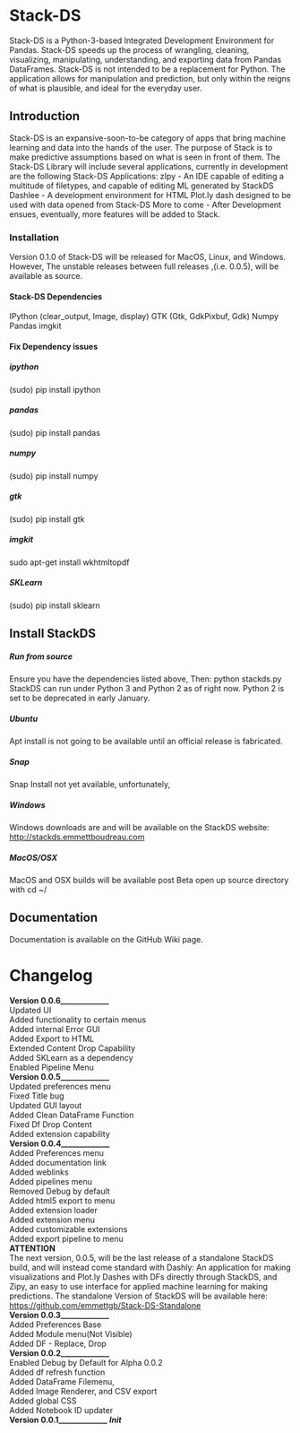# Stack-DS
Stack-DS is a Python-3-based Integrated Development Environment for Pandas. Stack-DS speeds up the process of wrangling, cleaning, visualizing, manipulating, understanding, and exporting data from Pandas DataFrames. Stack-DS is not intended to be a replacement for Python. The application allows for manipulation and prediction, but only within the reigns of what is plausible, and ideal for the everyday user.
## Introduction
Stack-DS is an expansive-soon-to-be category of apps that bring machine learning and data into the hands of the user. The purpose of Stack is to make predictive assumptions based on what is seen in front of them. The Stack-DS Library will include several applications, currently in development are the following Stack-DS Applications:
zIpy - An IDE capable of editing a multitude of filetypes, and capable of editing ML generated by StackDS
Dashlee - A development environment for HTML Plot.ly dash designed to be used with data opened from Stack-DS
More to come - After Development ensues, eventually, more features will be added to Stack.
### Installation
Version 0.1.0 of Stack-DS will be released for MacOS, Linux, and Windows. However, The unstable releases between full releases ,(i.e. 0.0.5), will be available as source.
#### Stack-DS Dependencies
IPython (clear_output, Image, display)
GTK (Gtk, GdkPixbuf, Gdk)
Numpy
Pandas
imgkit
#### Fix Dependency issues
##### ipython
(sudo) pip install ipython
##### pandas
(sudo) pip install pandas
##### numpy
(sudo) pip install numpy
##### gtk
(sudo) pip install gtk
##### imgkit
sudo apt-get install wkhtmltopdf
##### SKLearn
(sudo) pip install sklearn
## Install StackDS
##### Run from source
Ensure you have the dependencies listed above,
Then:
python stackds.py
StackDS can run under Python 3 and Python 2 as of right now.
Python 2 is set to be deprecated in early January.
##### Ubuntu
Apt install is not going to be available until an official release is fabricated.
##### Snap
Snap Install not yet available, unfortunately,
##### Windows
Windows downloads are and will be available on the StackDS website:
http://stackds.emmettboudreau.com
##### MacOS/OSX
MacOS and OSX builds will be available post Beta
open up source directory with cd ~/
## Documentation
Documentation is available on the GitHub Wiki page.
# Changelog
**Version 0.0.6_____________** \
Updated UI \
Added functionality to certain menus \
Added internal Error GUI \
Added Export to HTML \
Extended Content Drop Capability \
Added SKLearn as a dependency \
Enabled Pipeline Menu \
**Version 0.0.5_____________** \
Updated preferences menu \
Fixed Title bug \
Updated GUI layout \
Added Clean DataFrame Function \
Fixed Df Drop Content \
Added extension capability \
**Version 0.0.4_____________** \
Added Preferences menu \
Added documentation link \
Added weblinks \
Added pipelines menu \
Removed Debug by default \
Added html5 export to menu \
Added extension loader \
Added extension menu \
Added customizable extensions \
Added export pipeline to menu \
**ATTENTION** \
The next version, 0.0.5, will be the last release of a standalone StackDS build, and will instead come standard with Dashly: An application for making visualizations and Plot.ly Dashes with DFs directly through StackDS, and Zipy, an easy to use interface for applied machine learning for making predictions. The standalone Version of StackDS will be available here:
https://github.com/emmettgb/Stack-DS-Standalone \
**Version 0.0.3_____________** \
Added Preferences Base \
Added Module menu(Not Visible) \
Added DF - Replace, Drop \
**Version 0.0.2_____________** \
Enabled Debug by Default for Alpha 0.0.2 \
Added df refresh function \
Added DataFrame Filemenu, \
Added Image Renderer, and CSV export \
Added global CSS \
Added Notebook ID updater \
**Version 0.0.1_____________**
___Init___
